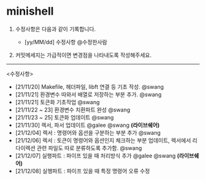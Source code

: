 # minishell

1. 수정사항은 다음과 같이 기록합니다.
	- [yy/MM/dd] 수정사항 @수정한사람

2. 커밋메세지는 가급적이면 변경점을 나타내도록 작성해주세요.

---

<수정사항>  
- [21/11/20] Makefile, 헤더파일, libft 연결 등 기초 작성. @swang  
- [21/11/21] 환경변수 따와서 배열로 저장하는 부분 추가. @swang  
- [21/11/21] 토큰화 기초작업 @swang  
- [21/11/22 ~ 23] 환경변수 치환파트 완성 @swang
- [21/11/23 ~ 25] 토큰화 업데이트 @swang
- [21/11/30] 렉서, 파서 업데이트 @galee @swang **(라이브쉐어)**
- [21/12/04] 렉서 : 명령어와 옵션을 구분하는 부분 추가 @swang
- [21/12/06] 렉서 : 토큰이 명령어와 옵션인지 체크하는 부분 업데이트, 렉서에서 리다이렉션 관련 파일도 따로 분류하도록 추가함. @swang
- [21/12/07] 실행파트 : 파이프 있을 때 처리방식 추가 @galee @swang **(라이브쉐어)**
- [21/12/08] 실행파트 : 파이프 있을 때 특정 명령어 오류 수정
